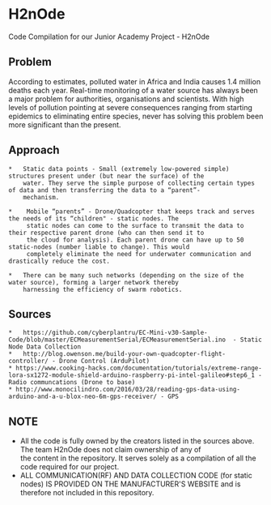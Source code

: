 # H2nOde
Code Compilation for our Junior Academy Project - H2nOde

Problem 
----------------

According to estimates, polluted water in Africa and India causes 1.4 million deaths each year. Real-time monitoring of a water source has always been a major problem for authorities, organisations and scientists. With high levels of pollution pointing at severe consequences ranging from starting epidemics to eliminating entire species, never has solving this problem been more significant than the present.

Approach
-----------
    *   Static data points - Small (extremely low-powered simple) structures present under (but near the surface) of the          
        water. They serve the simple purpose of collecting certain types of data and then transferring the data to a “parent”-
        mechanism.
        
    *    Mobile “parents” - Drone/Quadcopter that keeps track and serves the needs of its “children" - static nodes. The
         static nodes can come to the surface to transmit the data to their respective parent drone (who can then send it to
         the cloud for analysis). Each parent drone can have up to 50 static-nodes (number liable to change). This would
         completely eliminate the need for underwater communication and drastically reduce the cost.

    *   There can be many such networks (depending on the size of the water source), forming a larger network thereby
        harnessing the efficiency of swarm robotics.


Sources
-----
    *   https://github.com/cyberplantru/EC-Mini-v30-Sample-Code/blob/master/ECMeasurementSerial/ECMeasurementSerial.ino  - Static Node Data Collection
    *   http://blog.owenson.me/build-your-own-quadcopter-flight-controller/ - Drone Control (ArduPilot)
    * https://www.cooking-hacks.com/documentation/tutorials/extreme-range-lora-sx1272-module-shield-arduino-raspberry-pi-intel-galileo#step6_1 - Radio communcations (Drone to base)
    * http://www.monocilindro.com/2016/03/28/reading-gps-data-using-arduino-and-a-u-blox-neo-6m-gps-receiver/ - GPS 
 
NOTE
-----
* All the code is fully owned by the creators listed in the sources above. The team H2nOde does not claim ownership of any of    
  the content in the repository. It serves solely as a compilation of all the code required for our project.
* ALL COMMUNICATION(RF) AND DATA COLLECTION CODE (for static nodes) IS PROVIDED ON THE MANUFACTURER'S WEBSITE and is therefore not included in this repository.

